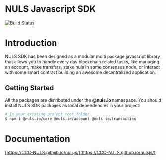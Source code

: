 # NULS Javascript SDK

[![Build Status](https://travis-ci.org/CCC-NULS/nulsjs.svg?branch=master)](https://travis-ci.org/CCC-NULS/nulsjs)

# Introduction
NULS SDK has been designed as a modular multi package javascript library that allows you to handle every day blockchain related tasks, like managing an account, make transfers, stake nuls in some consensus node, or interact with some smart contract building an awesome decentralized application.


## Getting Started

All the packages are distributed under the __@nuls.io__ namespace.
You should install NULS SDK packages as local dependencies in your project:

```bash
# In your existing project root folder
$ npm i @nuls.io/core @nuls.io/account @nuls.io/transaction
```

# Documentation

[https://CCC-NULS.github.io/nulsjs/](https://CCC-NULS.github.io/nulsjs/)